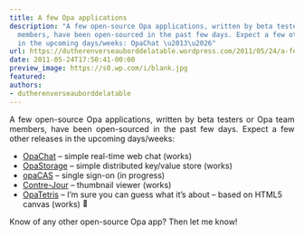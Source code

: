 ```yaml
---
title: A few Opa applications
description: "A few open-source Opa applications, written by beta testers or Opa team
  members, have been open-sourced in the past few days. Expect a few other releases
  in the upcoming days/weeks: OpaChat \u2013\u2026"
url: https://dutherenverseauborddelatable.wordpress.com/2011/05/24/a-few-opa-applications/
date: 2011-05-24T17:50:41-00:00
preview_image: https://s0.wp.com/i/blank.jpg
featured:
authors:
- dutherenverseauborddelatable
---
```


<p style="text-align:justify;">A few open-source Opa applications, written by beta testers or Opa team members, have been open-sourced in the past few days. Expect a few other releases in the upcoming days/weeks:</p>
<ul>
<li><a href="https://github.com/Yoric/OpaChat">OpaChat</a> &ndash; simple real-time web chat (works)</li>
<li><a href="https://github.com/Yoric/OpaStorage">OpaStorage</a> &ndash; simple distributed key/value store (works)</li>
<li><a href="https://github.com/mattgu74/opaCas">opaCAS</a> &ndash; single sign-on (in progress)</li>
<li><a href="https://github.com/AltGr/Contre-jour">Contre-Jour</a> &ndash; thumbnail viewer (works)</li>
<li><a href="https://github.com/mattgu74/OpaTetris">OpaTetris</a> &ndash; I&rsquo;m sure you can guess what it&rsquo;s about &ndash; based on HTML5 canvas (works) <img src="https://s0.wp.com/wp-content/mu-plugins/wpcom-smileys/twemoji/2/72x72/1f642.png" alt="&#128578;" class="wp-smiley" style="height: 1em; max-height: 1em;"/></li>
</ul>
<p>Know of any other open-source Opa app? Then let me know!</p>

